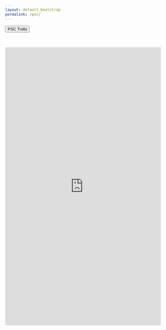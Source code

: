 ```yaml
---
layout: default_bootstrap
permalink: /psc/
---
```


<button class="btn btn-danger center-block" type="button">PSC Trolls</button>
<br>
<br>
<br>
<iframe src="https://drive.google.com/embeddedfolderview?id=1UQXZ_j8MmQgtZqKKRMQ9hECwaP9CbT6g#grid" width="100%" height="900" frameborder="0"></iframe>

